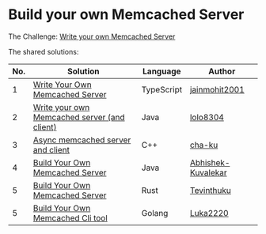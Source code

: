 # Build your own Memcached Server

The Challenge: [Write your own Memcached Server](https://codingchallenges.fyi/challenges/challenge-memcached)

The shared solutions:

| No. | Solution                                                                                                         | Language | Author |
|-----|------------------------------------------------------------------------------------------------------------------|----------|--------|
| 1 | [Write Your Own Memcached Server](https://github.com/jainmohit2001/coding-challenges/tree/master/src/17)         | TypeScript | [jainmohit2001](https://github.com/jainmohit2001) |
| 2 | [Write your own Memcached server (and client)](https://github.com/lolo8304/coding-challenge/tree/main/no-17)     | Java | [lolo8304](https://github.com/lolo8304) |
| 3 | [Async memcached server and client](https://github.com/cha-ku/memsaab)                                           | C++ | [cha-ku](https://github.com/cha-ku) |
| 4 | [Build Your Own Memcached Server](https://github.com/Abhishek-Kuvalekar/coding-challenges/tree/master/Memcached) | Java | [Abhishek-Kuvalekar](https://github.com/Abhishek-Kuvalekar) |
| 5 | [Build Your Own Memcached Server](https://github.com/Tevinthuku/coding_challenges_fyi/tree/main/memcached)       | Rust | [Tevinthuku](https://github.com/Tevinthuku) |
| 5 | [Build Your Own Memcached Cli tool](https://github.com/luka2220/memcached-cli-client)                            | Golang | [Luka2220](https://github.com/luka2220) |

